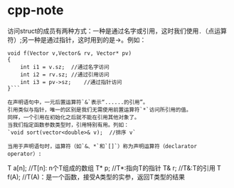 # cpp-note
访问struct的成员有两种方式：一种是通过名字或引用，这时我们使用`.`（点运算符）;另一种是通过指针，这时用到的是->。例如：
```
void f(Vector v,Vector& rv, Vector* pv)
{
    int i1 = v.sz;	//通过名字访问
    int i2 = rv.sz;	//通过引用访问
    int i3 = pv->sz;	//通过指针访问
}```

在声明语句中，一元后置运算符`&`表示“......的引用”。  
引用类似与指针，唯一的区别是我们无需使用前置运算符`*`访问所引用的值。  
同样，一个引用在初始化之后就不能在引用其他对象了。  
当我们指定函数参数类型时，引用特别有用。列如：  
`void sort(vector<double>& v);	//排序 v`

当用于声明语句时，运算符（如`&、*`和`[]`）称为声明运算符（declarator operator）:

```
T a[n];		//T[n]: n个T组成的数组
T* p;		//T*:指向T的指针
T& r;		//T&:T的引用
T f(A);		//T(A)：是一个函数，接受A类型的实参，返回T类型的结果
```


